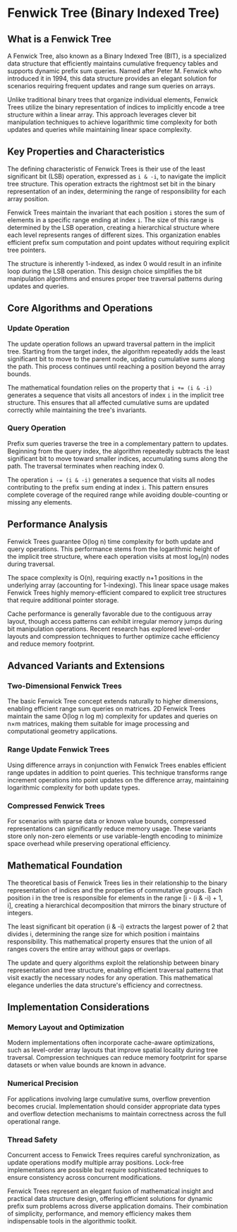 # Fenwick Tree (Binary Indexed Tree)

## What is a Fenwick Tree

A Fenwick Tree, also known as a Binary Indexed Tree (BIT), is a specialized data structure that efficiently maintains cumulative frequency tables and supports dynamic prefix sum queries. Named after Peter M. Fenwick who introduced it in 1994, this data structure provides an elegant solution for scenarios requiring frequent updates and range sum queries on arrays.

Unlike traditional binary trees that organize individual elements, Fenwick Trees utilize the binary representation of indices to implicitly encode a tree structure within a linear array. This approach leverages clever bit manipulation techniques to achieve logarithmic time complexity for both updates and queries while maintaining linear space complexity.

## Key Properties and Characteristics

The defining characteristic of Fenwick Trees is their use of the least significant bit (LSB) operation, expressed as `i & -i`, to navigate the implicit tree structure. This operation extracts the rightmost set bit in the binary representation of an index, determining the range of responsibility for each array position.

Fenwick Trees maintain the invariant that each position `i` stores the sum of elements in a specific range ending at index `i`. The size of this range is determined by the LSB operation, creating a hierarchical structure where each level represents ranges of different sizes. This organization enables efficient prefix sum computation and point updates without requiring explicit tree pointers.

The structure is inherently 1-indexed, as index 0 would result in an infinite loop during the LSB operation. This design choice simplifies the bit manipulation algorithms and ensures proper tree traversal patterns during updates and queries.

## Core Algorithms and Operations

### Update Operation

The update operation follows an upward traversal pattern in the implicit tree. Starting from the target index, the algorithm repeatedly adds the least significant bit to move to the parent node, updating cumulative sums along the path. This process continues until reaching a position beyond the array bounds.

The mathematical foundation relies on the property that `i += (i & -i)` generates a sequence that visits all ancestors of index `i` in the implicit tree structure. This ensures that all affected cumulative sums are updated correctly while maintaining the tree's invariants.

### Query Operation

Prefix sum queries traverse the tree in a complementary pattern to updates. Beginning from the query index, the algorithm repeatedly subtracts the least significant bit to move toward smaller indices, accumulating sums along the path. The traversal terminates when reaching index 0.

The operation `i -= (i & -i)` generates a sequence that visits all nodes contributing to the prefix sum ending at index `i`. This pattern ensures complete coverage of the required range while avoiding double-counting or missing any elements.

## Performance Analysis

Fenwick Trees guarantee O(log n) time complexity for both update and query operations. This performance stems from the logarithmic height of the implicit tree structure, where each operation visits at most log₂(n) nodes during traversal.

The space complexity is O(n), requiring exactly n+1 positions in the underlying array (accounting for 1-indexing). This linear space usage makes Fenwick Trees highly memory-efficient compared to explicit tree structures that require additional pointer storage.

Cache performance is generally favorable due to the contiguous array layout, though access patterns can exhibit irregular memory jumps during bit manipulation operations. Recent research has explored level-order layouts and compression techniques to further optimize cache efficiency and reduce memory footprint.

## Advanced Variants and Extensions

### Two-Dimensional Fenwick Trees

The basic Fenwick Tree concept extends naturally to higher dimensions, enabling efficient range sum queries on matrices. 2D Fenwick Trees maintain the same O(log n log m) complexity for updates and queries on n×m matrices, making them suitable for image processing and computational geometry applications.

### Range Update Fenwick Trees

Using difference arrays in conjunction with Fenwick Trees enables efficient range updates in addition to point queries. This technique transforms range increment operations into point updates on the difference array, maintaining logarithmic complexity for both update types.

### Compressed Fenwick Trees

For scenarios with sparse data or known value bounds, compressed representations can significantly reduce memory usage. These variants store only non-zero elements or use variable-length encoding to minimize space overhead while preserving operational efficiency.

## Mathematical Foundation

The theoretical basis of Fenwick Trees lies in their relationship to the binary representation of indices and the properties of commutative groups. Each position i in the tree is responsible for elements in the range [i - (i & -i) + 1, i], creating a hierarchical decomposition that mirrors the binary structure of integers.

The least significant bit operation (i & -i) extracts the largest power of 2 that divides i, determining the range size for which position i maintains responsibility. This mathematical property ensures that the union of all ranges covers the entire array without gaps or overlaps.

The update and query algorithms exploit the relationship between binary representation and tree structure, enabling efficient traversal patterns that visit exactly the necessary nodes for any operation. This mathematical elegance underlies the data structure's efficiency and correctness.

## Implementation Considerations

### Memory Layout and Optimization

Modern implementations often incorporate cache-aware optimizations, such as level-order array layouts that improve spatial locality during tree traversal. Compression techniques can reduce memory footprint for sparse datasets or when value bounds are known in advance.

### Numerical Precision

For applications involving large cumulative sums, overflow prevention becomes crucial. Implementation should consider appropriate data types and overflow detection mechanisms to maintain correctness across the full operational range.

### Thread Safety

Concurrent access to Fenwick Trees requires careful synchronization, as update operations modify multiple array positions. Lock-free implementations are possible but require sophisticated techniques to ensure consistency across concurrent modifications.

Fenwick Trees represent an elegant fusion of mathematical insight and practical data structure design, offering efficient solutions for dynamic prefix sum problems across diverse application domains. Their combination of simplicity, performance, and memory efficiency makes them indispensable tools in the algorithmic toolkit.